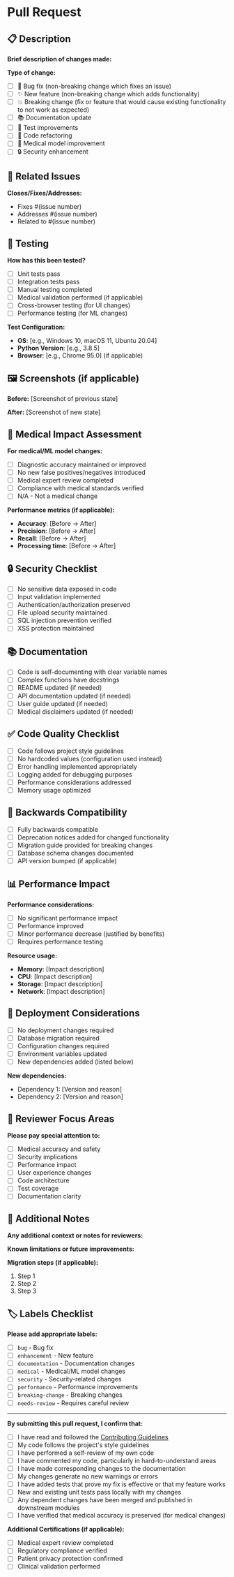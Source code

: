 # Pull Request

## 📋 Description
**Brief description of changes made:**

**Type of change:**
- [ ] 🐛 Bug fix (non-breaking change which fixes an issue)
- [ ] ✨ New feature (non-breaking change which adds functionality)
- [ ] 💥 Breaking change (fix or feature that would cause existing functionality to not work as expected)
- [ ] 📚 Documentation update
- [ ] 🧪 Test improvements
- [ ] 🔧 Code refactoring
- [ ] 🏥 Medical model improvement
- [ ] 🔒 Security enhancement

## 🔗 Related Issues
**Closes/Fixes/Addresses:**
- Fixes #(issue number)
- Addresses #(issue number)
- Related to #(issue number)

## 🧪 Testing
**How has this been tested?**
- [ ] Unit tests pass
- [ ] Integration tests pass
- [ ] Manual testing completed
- [ ] Medical validation performed (if applicable)
- [ ] Cross-browser testing (for UI changes)
- [ ] Performance testing (for ML changes)

**Test Configuration:**
- **OS**: [e.g., Windows 10, macOS 11, Ubuntu 20.04]
- **Python Version**: [e.g., 3.8.5]
- **Browser**: [e.g., Chrome 95.0] (if applicable)

## 🖼️ Screenshots (if applicable)
**Before:**
[Screenshot of previous state]

**After:**
[Screenshot of new state]

## 🏥 Medical Impact Assessment
**For medical/ML model changes:**
- [ ] Diagnostic accuracy maintained or improved
- [ ] No new false positives/negatives introduced
- [ ] Medical expert review completed
- [ ] Compliance with medical standards verified
- [ ] N/A - Not a medical change

**Performance metrics (if applicable):**
- **Accuracy**: [Before → After]
- **Precision**: [Before → After]
- **Recall**: [Before → After]
- **Processing time**: [Before → After]

## 🔒 Security Checklist
- [ ] No sensitive data exposed in code
- [ ] Input validation implemented
- [ ] Authentication/authorization preserved
- [ ] File upload security maintained
- [ ] SQL injection prevention verified
- [ ] XSS protection maintained

## 📚 Documentation
- [ ] Code is self-documenting with clear variable names
- [ ] Complex functions have docstrings
- [ ] README updated (if needed)
- [ ] API documentation updated (if needed)
- [ ] User guide updated (if needed)
- [ ] Medical disclaimers updated (if needed)

## ✅ Code Quality Checklist
- [ ] Code follows project style guidelines
- [ ] No hardcoded values (configuration used instead)
- [ ] Error handling implemented appropriately
- [ ] Logging added for debugging purposes
- [ ] Performance considerations addressed
- [ ] Memory usage optimized

## 🔄 Backwards Compatibility
- [ ] Fully backwards compatible
- [ ] Deprecation notices added for changed functionality
- [ ] Migration guide provided for breaking changes
- [ ] Database schema changes documented
- [ ] API version bumped (if applicable)

## 📊 Performance Impact
**Performance considerations:**
- [ ] No significant performance impact
- [ ] Performance improved
- [ ] Minor performance decrease (justified by benefits)
- [ ] Requires performance testing

**Resource usage:**
- **Memory**: [Impact description]
- **CPU**: [Impact description]
- **Storage**: [Impact description]
- **Network**: [Impact description]

## 🚀 Deployment Considerations
- [ ] No deployment changes required
- [ ] Database migration required
- [ ] Configuration changes required
- [ ] Environment variables updated
- [ ] New dependencies added (listed below)

**New dependencies:**
- Dependency 1: [Version and reason]
- Dependency 2: [Version and reason]

## 🎯 Reviewer Focus Areas
**Please pay special attention to:**
- [ ] Medical accuracy and safety
- [ ] Security implications
- [ ] Performance impact
- [ ] User experience changes
- [ ] Code architecture
- [ ] Test coverage
- [ ] Documentation clarity

## 📝 Additional Notes
**Any additional context or notes for reviewers:**

**Known limitations or future improvements:**

**Migration steps (if applicable):**
1. Step 1
2. Step 2
3. Step 3

## 🏷️ Labels Checklist
**Please add appropriate labels:**
- [ ] `bug` - Bug fix
- [ ] `enhancement` - New feature
- [ ] `documentation` - Documentation changes
- [ ] `medical` - Medical/ML model changes
- [ ] `security` - Security-related changes
- [ ] `performance` - Performance improvements
- [ ] `breaking-change` - Breaking changes
- [ ] `needs-review` - Requires careful review

---

**By submitting this pull request, I confirm that:**
- [ ] I have read and followed the [Contributing Guidelines](CONTRIBUTING.md)
- [ ] My code follows the project's style guidelines
- [ ] I have performed a self-review of my own code
- [ ] I have commented my code, particularly in hard-to-understand areas
- [ ] I have made corresponding changes to the documentation
- [ ] My changes generate no new warnings or errors
- [ ] I have added tests that prove my fix is effective or that my feature works
- [ ] New and existing unit tests pass locally with my changes
- [ ] Any dependent changes have been merged and published in downstream modules
- [ ] I have verified that medical accuracy is preserved (for medical changes)

**Additional Certifications (if applicable):**
- [ ] Medical expert review completed
- [ ] Regulatory compliance verified
- [ ] Patient privacy protection confirmed
- [ ] Clinical validation performed